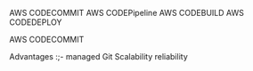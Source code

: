 AWS CODECOMMIT
AWS CODEPipeline
AWS CODEBUILD
AWS CODEDEPLOY



AWS CODECOMMIT

Advantages :;-
managed Git
Scalability
reliability
